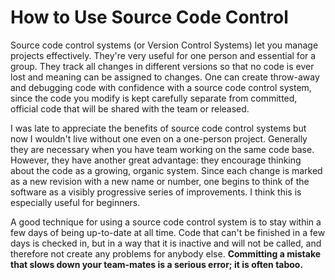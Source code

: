 # How to Use Source Code Control

Source code control systems (or Version Control Systems) let you manage projects effectively. They're very useful for one person and essential for a group. They track all changes in different versions so that no code is ever lost and meaning can be assigned to changes. One can create throw-away and debugging code with confidence with a source code control system, since the code you modify is kept carefully separate from committed, official code that will be shared with the team or released.

I was late to appreciate the benefits of source code control systems but now I wouldn't live without one even on a one-person project. Generally they are necessary when you have team working on the same code base. However, they have another great advantage: they encourage thinking about the code as a growing, organic system. Since each change is marked as a new revision with a new name or number, one begins to think of the software as a visibly progressive series of improvements. I think this is especially useful for beginners.

A good technique for using a source code control system is to stay within a few days of being up-to-date at all time. Code that can't be finished in a few days is checked in, but in a way that it is inactive and will not be called, and therefore not create any problems for anybody else. **Committing a mistake that slows down your team-mates is a serious error; it is often taboo.**

